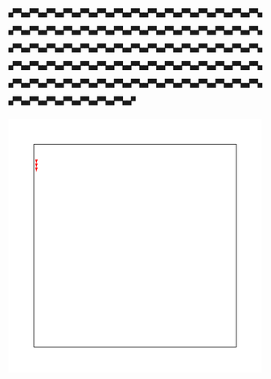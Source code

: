 # 🙾🙿🙾🙿🙾🙿🙾🙿🙾🙿🙾🙿🙾🙿🙾🙿🙾🙿🙾🙿🙾🙿🙾🙿🙾🙿🙾🙿🙾🙿🙾🙿🙾🙿🙾🙿🙾🙿🙾🙿🙾🙿🙾🙿🙾🙿🙾🙿🙾🙿🙾🙿🙾🙿🙾🙿🙾🙿🙾🙿🙾🙿🙾🙿🙾🙿🙾🙿🙾🙿🙾🙿🙾🙿🙾🙿🙾🙿🙾🙿🙾🙿🙾🙿🙾🙿🙾🙿🙾🙿🙾🙿🙾🙿🙾🙿🙾🙿🙾🙿🙾🙿🙾🙿🙾🙿🙾🙿🙾🙿🙾🙿🙾🙿🙾🙿🙾🙿🙾🙿🙾🙿🙾🙿🙾🙿🙾🙿🙾🙿🙾🙿🙾🙿🙾🙿🙾🙿🙾🙿🙾🙿🙾🙿🙾🙿🙾🙿🙾🙿🙾🙿🙾🙿🙾🙿🙾🙿🙾🙿🙾🙿🙾🙿🙾
![](./image.svg)
